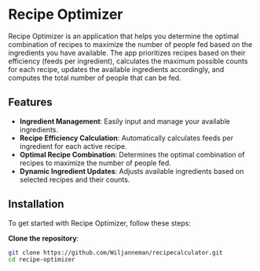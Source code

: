 # Recipe Optimizer

Recipe Optimizer is an application that helps you determine the optimal combination of recipes to maximize the number of people fed based on the ingredients you have available. The app prioritizes recipes based on their efficiency (feeds per ingredient), calculates the maximum possible counts for each recipe, updates the available ingredients accordingly, and computes the total number of people that can be fed.

## Features

- **Ingredient Management**: Easily input and manage your available ingredients.
- **Recipe Efficiency Calculation**: Automatically calculates feeds per ingredient for each active recipe.
- **Optimal Recipe Combination**: Determines the optimal combination of recipes to maximize the number of people fed.
- **Dynamic Ingredient Updates**: Adjusts available ingredients based on selected recipes and their counts.

## Installation

To get started with Recipe Optimizer, follow these steps:

**Clone the repository**:
   ```bash
   git clone https://github.com/Wiljanneman/recipecalculator.git
   cd recipe-optimizer
